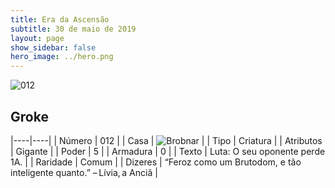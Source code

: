 ```yaml
---
title: Era da Ascensão
subtitle: 30 de maio de 2019
layout: page
show_sidebar: false
hero_image: ../hero.png
---
```


![012](https://cdn.keyforgegame.com/media/card_front/pt/435_012_C9QCC7MWQW8G_pt.png)

## Groke

|----|----|
| Número | 012 |
| Casa | ![Brobnar](https://archonarcana.com/images/thumb/e/e0/Brobnar.png/22px-Brobnar.png "Brobnar") |
| Tipo | Criatura |
| Atributos | Gigante |
| Poder | 5 |
| Armadura | 0 |
| Texto | Luta: O seu oponente perde 1A. |
| Raridade | Comum |
| Dizeres | “Feroz como um Brutodom, e tão inteligente quanto.”  – Lívia, a Anciã |
